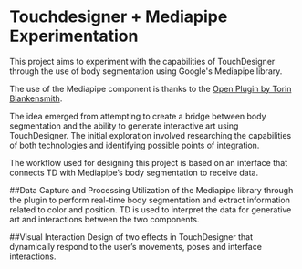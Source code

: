 # Touchdesigner + Mediapipe Experimentation

This project aims to experiment with the capabilities of TouchDesigner through the use of body segmentation using Google's Mediapipe library.

The use of the Mediapipe component is thanks to the [Open Plugin by Torin Blankensmith](https://github.com/torinmb/mediapipe-touchdesigner).


The idea emerged from attempting to create a bridge between body segmentation and the ability to generate interactive art using TouchDesigner. The initial exploration involved researching the capabilities of both technologies and identifying possible points of integration.


The workflow used for designing this project is based on an interface that connects TD with Mediapipe’s body segmentation to receive data.


##Data Capture and Processing 
Utilization of the Mediapipe library through the plugin to perform real-time body segmentation and extract information related to color and position. TD is used to interpret the data for generative art and interactions between the two components.


##Visual Interaction 
Design of two effects in TouchDesigner that dynamically respond to the user’s movements, poses and interface interactions.
